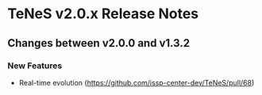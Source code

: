 # TeNeS v2.0.x Release Notes

## Changes between v2.0.0 and v1.3.2

### New Features

- Real-time evolution (https://github.com/issp-center-dev/TeNeS/pull/68)
